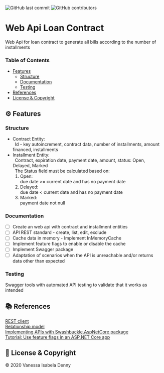 ![GitHub last commit](https://img.shields.io/github/last-commit/vanessaidenny/webapi-loan-contract?color=blueviolet&style=plastic)
![GitHub contributors](https://img.shields.io/github/contributors/vanessaidenny/webapi-loan-contract?color=brightgreen&style=plastic)
 
# Web Api Loan Contract

Web Api for loan contract to generate all bills according to the number of installments

### Table of Contents

- [Features](#features)
  - [Structure](#structure)
  - [Documentation](#documentation)
  - [Testing](#testing)
- [References](#references)
- [License & Copyright](#license)

<a name="features"></a>
## ⚙️ Features

<a name="structure"></a>
### Structure

*  Contract Entity:  
&ensp;Id - key autoincrement, contract data, number of installments, amount financed, installments  
*  Installment Entity:  
&ensp;Contract, expiration date, payment date, amount, status: Open, Delayed, Marked  
&ensp;The Status field must be calculated based on:  
    1. Open:  
    due date >= current date and has no payment date  
    2. Delayed:  
    due date < current date and has no payment date  
    3. Marked:  
    payment date not null  

<a name="documentation"></a>
### Documentation

- [ ] Create an web api with contract and installment entities
- [ ] API REST standard - create, list, edit, exclude
- [ ] Cache data in memory - Implement InMemoryCache
- [ ] Implement feature flags to enable or disable the cache
- [ ] Implement Swagger package
- [ ] Adaptation of scenarios when the API is unreachable and/or returns data other than expected

<a name="testing"></a>
### Testing

Swagger tools with automated API testing to validate that it works as intended

<a name="references"></a>
## 📚 References

[REST client](https://docs.microsoft.com/en-us/dotnet/csharp/tutorials/console-webapiclient#processing-the-json-result)  
[Relationship model](https://www.youtube.com/watch?app=desktop&v=but7jqjopKM)  
[Implementing APIs with Swashbuckle.AspNetCore package](https://renatogroffe.medium.com/asp-net-core-swagger-documentando-apis-com-o-package-swashbuckle-aspnetcore-5eef480ba1c0)  
[Tutorial: Use feature flags in an ASP.NET Core app](https://docs.microsoft.com/en-us/azure/azure-app-configuration/use-feature-flags-dotnet-core)

<a name="license"></a>
## 📌 License & Copyright

&copy; 2020 Vanessa Isabela Denny